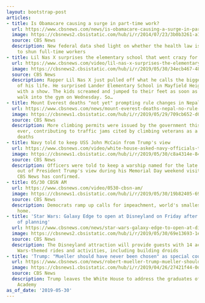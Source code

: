 ```yaml
---
layout: bootstrap-post
articles:
- title: Is Obamacare causing a surge in part-time work?
  url: https://www.cbsnews.com/news/is-obamacare-causing-a-surge-in-part-time-work/
  image: https://cbsnews2.cbsistatic.com/hub/i/r/2014/07/23/3b0b3261-a11f-4df9-83ab-2d3d161414c0/thumbnail/1200x630/0a8fdaa3a5c6dc05f7a2f4e73ff3fc83/485348503.jpg
  source: CBS News
  description: New federal data shed light on whether the health law is driving businesses
    to shun full-time workers
- title: Lil Nas X surprises the elementary school that went crazy for "Old Town Road"
  url: https://www.cbsnews.com/video/lil-nas-x-surprises-the-elementary-school-that-went-crazy-for-old-town-road/
  image: https://cbsnews2.cbsistatic.com/hub/i/r/2019/05/30/34ecb467-4838-424d-bb6b-b3ab58b03633/thumbnail/1200x630/9ed4c04801056e7f240402b8eee182e3/0530-whattowatch-ctm-1862050-640x360.jpg
  source: CBS News
  description: Rapper Lil Nas X just pulled off what he calls the biggest concert
    of his life. He surprised Lander Elementary School in Mayfield Heights, Ohio,
    with a show. The kids screamed and jumped to their feet as soon as they saw him
    walk into the gym on Wednesday. So…
- title: Mount Everest deaths "not yet" prompting rule changes in Nepal
  url: https://www.cbsnews.com/news/mount-everest-deaths-nepal-no-rule-climber-permit-changes-yet-official-says-today-2019-05-30/
  image: https://cbsnews1.cbsistatic.com/hub/i/r/2019/05/29/709cb652-d07d-48b3-9521-4dc021903510/thumbnail/1200x630/dbcd22a8d31ae16055b42a698ff1b571/everest-1.jpg
  source: CBS News
  description: More climbing permits were issued by the government this season than
    ever, contributing to traffic jams cited by climbing veterans as a cause in 11
    deaths
- title: Navy told to keep USS John McCain from Trump's view
  url: https://www.cbsnews.com/video/white-house-asked-navy-officials-to-move-uss-john-mccain-out-of-sight-during-trumps-japan-visit/
  image: https://cbsnews1.cbsistatic.com/hub/i/r/2019/05/30/c8a4314e-84f2-402d-941e-762d25edaba0/thumbnail/1200x630/354771a62b62cc9e741fb47869ae571d/cbsn-fusion-white-house-asked-navy-officials-to-move-uss-john-mccain-out-of-sight-during-trumps-japan-visit-thumbnail.jpg
  source: CBS News
  description: Officers were told to keep a warship named for the late Sen. John McCain
    out of President Trump's view during his Memorial Day weekend visit to Japan,
    CBS News has confirmed.
- title: 05/30 CBSN AM
  url: https://www.cbsnews.com/video/0530-cbsn-am/
  image: https://cbsnews1.cbsistatic.com/hub/i/r/2019/05/30/19b82405-69c3-4fe1-9aa1-070b9b9f2d9c/thumbnail/1200x630/3ec5aee4fb8201bfc75a212f7bcb077b/0530-cbsn-am-full-1862028-640x360.jpg
  source: CBS News
  description: Democrats ramp up calls for impeachment, world's smallest baby is going
    home.
- title: 'Star Wars: Galaxy Edge to open at Disneyland on Friday after five years
    of planning'
  url: https://www.cbsnews.com/news/star-wars-galaxy-edge-to-open-at-disneyland-on-friday-after-five-years-of-planning/
  image: https://cbsnews2.cbsistatic.com/hub/i/r/2019/05/30/69e13693-1e15-4bab-944c-8f6f93a10e55/thumbnail/1200x630/597f553ed5caadd029a3212e29cbcdf4/2019-05-30t053551z-1266954577-rc118be9eea0-rtrmadp-3-walt-disney-starwars.jpg
  source: CBS News
  description: The Disneyland attraction will provide guests with 14 acres of Star
    Wars-themed rides and activities, including building droids
- title: 'Trump: "Mueller should have never been chosen" as special counsel'
  url: https://www.cbsnews.com/news/robert-mueller-trump-mueller-should-have-never-been-chosen-as-special-counsel/
  image: https://cbsnews1.cbsistatic.com/hub/i/r/2019/04/26/27421f44-0d0d-49f8-8645-d96cbb607ae4/thumbnail/1200x630/fb759e966aba9c0ddce7ecd326cf27a2/rtx6ta2q.jpg
  source: CBS News
  description: Trump leaves the White House to address the graduates of the Air Force
    Academy
as_of_date: '2019-05-30'
---
```


